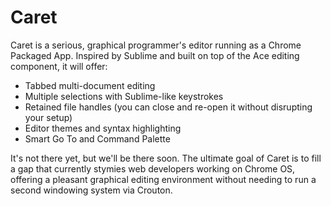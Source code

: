 Caret
=====

Caret is a serious, graphical programmer's editor running as a Chrome Packaged App. Inspired by Sublime and built on top of the Ace editing component, it will offer:

* Tabbed multi-document editing
* Multiple selections with Sublime-like keystrokes
* Retained file handles (you can close and re-open it without disrupting your setup)
* Editor themes and syntax highlighting
* Smart Go To and Command Palette

It's not there yet, but we'll be there soon. The ultimate goal of Caret is to fill a gap that currently stymies web developers working on Chrome OS, offering a pleasant graphical editing environment without needing to run a second windowing system via Crouton.